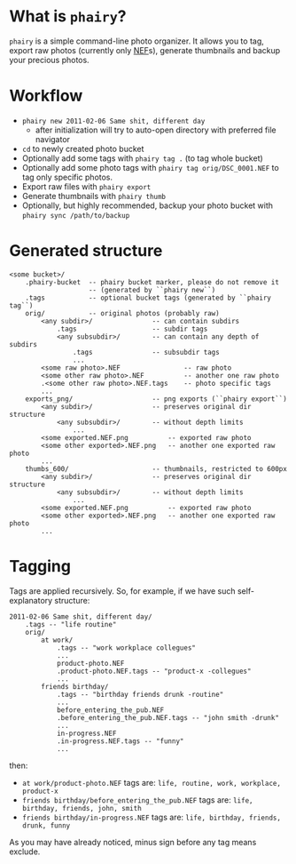 What is ``phairy``?
===================

``phairy`` is a simple command-line photo organizer. It allows you to tag,
export raw photos (currently only [NEF](http://nikonimglib.com/nefcodec/ "")s),
generate thumbnails and backup your precious photos.

Workflow
========

- ``phairy new 2011-02-06 Same shit, different day``
    - after initialization will try to auto-open directory with preferred 
    file navigator
- ``cd`` to newly created photo bucket
- Optionally add some tags with ``phairy tag .`` (to tag whole bucket)
- Optionally add some photo tags with ``phairy tag orig/DSC_0001.NEF``
    to tag only specific photos.
- Export raw files with ``phairy export``
- Generate thumbnails with ``phairy thumb``
- Optionally, but highly recommended, backup your photo bucket with
    ``phairy sync /path/to/backup``

Generated structure
===================

    <some bucket>/
        .phairy-bucket  -- phairy bucket marker, please do not remove it
                        -- (generated by ``phairy new``)
        .tags           -- optional bucket tags (generated by ``phairy tag``)
        orig/           -- original photos (probably raw)
            <any subdir>/               -- can contain subdirs
                .tags                   -- subdir tags
                <any subsubdir>/        -- can contain any depth of subdirs
                    .tags               -- subsubdir tags
                    ...
            <some raw photo>.NEF                -- raw photo
            <some other raw photo>.NEF          -- another one raw photo
            .<some other raw photo>.NEF.tags    -- photo specific tags
            ...
        exports_png/                    -- png exports (``phairy export``)
            <any subdir>/               -- preserves original dir structure
                <any subsubdir>/        -- without depth limits
                    ...
            <some exported.NEF.png          -- exported raw photo
            <some other exported>.NEF.png   -- another one exported raw photo
            ...
        thumbs_600/                     -- thumbnails, restricted to 600px
            <any subdir>/               -- preserves original dir structure
                <any subsubdir>/        -- without depth limits
                    ...
            <some exported.NEF.png          -- exported raw photo
            <some other exported>.NEF.png   -- another one exported raw photo
            ...

Tagging
=======

Tags are applied recursively. So, for example, if we have such self-explanatory
structure:

    2011-02-06 Same shit, different day/
        .tags -- "life routine"
        orig/
            at work/
                .tags -- "work workplace collegues"
                ...
                product-photo.NEF
                .product-photo.NEF.tags -- "product-x -collegues"
                ...
            friends birthday/
                .tags -- "birthday friends drunk -routine"
                ...
                before_entering_the_pub.NEF
                .before_entering_the_pub.NEF.tags -- "john smith -drunk"
                ...
                in-progress.NEF
                .in-progress.NEF.tags -- "funny"
                ...

then:

- ``at work/product-photo.NEF`` tags are: ``life, routine, work, workplace, product-x``
- ``friends birthday/before_entering_the_pub.NEF`` tags are: ``life, birthday, friends, john, smith``
- ``friends birthday/in-progress.NEF`` tags are: ``life, birthday, friends, drunk, funny``

As you may have already noticed, minus sign before any tag means exclude.
